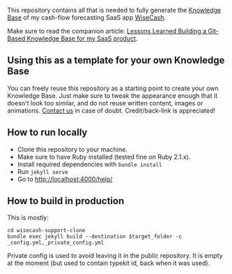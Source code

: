 This repository contains all that is needed to fully generate the [Knowledge Base](https://www.wisecashhq.com/help/what-is-wisecash) of my cash-flow forecasting SaaS app [WiseCash](https://www.wisecashhq.com).

Make sure to read the companion article: [Lessons Learned Building a Git-Based Knowledge Base for my SaaS product](https://www.wisecashhq.com/blog/lessons-learned-creating-a-git-based-knowledge-base-for-my-saas-product).

## Using this as a template for your own Knowledge Base

You can freely reuse this repository as a starting point to create your own Knowledge Base. Just make sure to tweak the appearance enough that it doesn't look too similar, and do not reuse written content, images or animations. [Contact us](mailto:support@wisecashhq.com) in case of doubt. Credit/back-link is appreciated!

## How to run locally

* Clone this repository to your machine.
* Make sure to have Ruby installed (tested fine on Ruby 2.1.x).
* Install required dependencies with `bundle install`
* Run `jekyll serve`
* Go to [http://localhost:4000/help/](http://localhost:4000/help/)

## How to build in production

This is mostly:

```
cd wisecash-support-clone
bundle exec jekyll build --destination $target_folder -c _config.yml,_private_config.yml
```

Private config is used to avoid leaving it in the public repository. It is empty at the moment (but used to contain typekit id, back when it was used).
